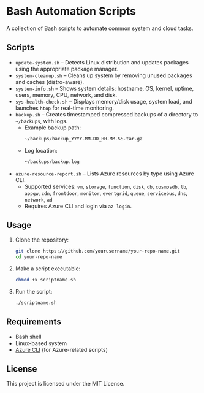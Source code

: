 # Bash Automation Scripts

A collection of Bash scripts to automate common system and cloud tasks.

## Scripts

- `update-system.sh` – Detects Linux distribution and updates packages using the appropriate package manager.
- `system-cleanup.sh` – Cleans up system by removing unused packages and caches (distro-aware).
- `system-info.sh` – Shows system details: hostname, OS, kernel, uptime, users, memory, CPU, network, and disk.
- `sys-health-check.sh` – Displays memory/disk usage, system load, and launches `htop` for real-time monitoring.
- `backup.sh` – Creates timestamped compressed backups of a directory to `~/backups`, with logs.
  - Example backup path:
    ```bash
    ~/backups/backup_YYYY-MM-DD_HH-MM-SS.tar.gz
    ```
  - Log location:
    ```bash
    ~/backups/backup.log
    ```
- `azure-resource-report.sh` – Lists Azure resources by type using Azure CLI.
  - Supported services: `vm`, `storage`, `function`, `disk`, `db`, `cosmosdb`, `lb`, `appgw`, `cdn`, `frontdoor`, `monitor`, `eventgrid`, `queue`, `servicebus`, `dns`, `network`, `ad`
  - Requires Azure CLI and login via `az login`.

## Usage

1. Clone the repository:
    ```bash
    git clone https://github.com/yourusername/your-repo-name.git
    cd your-repo-name
    ```

2. Make a script executable:
    ```bash
    chmod +x scriptname.sh
    ```

3. Run the script:
    ```bash
    ./scriptname.sh
    ```

## Requirements

- Bash shell
- Linux-based system
- [Azure CLI](https://learn.microsoft.com/en-us/cli/azure/install-azure-cli) (for Azure-related scripts)

## License

This project is licensed under the MIT License.
